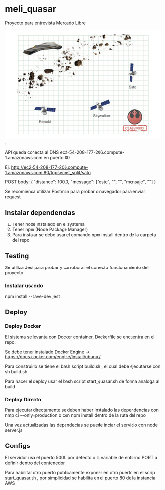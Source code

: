# meli_quasar
Proyecto para entrevista Mercado Libre

<img src="MeliQuasar.PNG" > .

API queda conecta al DNS ec2-54-208-177-206.compute-1.amazonaws.com en puerto 80

Ej. http://ec2-54-208-177-206.compute-1.amazonaws.com:80/topsecret_split/sato

POST body:
{
    "distance": 100.0,
    "message": ["este", "", "", "mensaje", ""]
}

Se recomienda utilizar Postman para probar o navegador para enviar request

## Instalar dependencias
1. Tener node instalado en el systema
2. Tener npm (Node Package Manager) 
3. Para instalar se debe usar el comando npm install dentro de la carpeta del repo

## Testing
Se utiliza Jest para probar y corroborar el correcto funcionamiento del proyecto 
### Instalar usando 
npm install --save-dev jest

## Deploy
### Deploy Docker
El sistema se levanta con Docker container, Dockerfile se encuentra en el repo.

Se debe tener instalado Docker Engine -> https://docs.docker.com/engine/install/ubuntu/

Para construirlo se tiene el bash script build.sh , el cual debe ejecutarse con sh build.sh 

Para hacer el deploy usar el bash script start_quasar.sh de forma analoga al build

### Deploy Directo 

Para ejecutar directamente se deben haber instalado las dependencias con nmp ci --only=production o con npm install dentro de la ruta del repo

Una vez actualizadas las dependecias se puede inciar el servicio con node server.js

## Configs
El servidor usa el puerto 5000 por defecto o la variable de entorno PORT a definir dentro del contenedor

Para habilitar otro puerto publicamente exponer en otro puerto en el scrip start_quasar.sh , por simplicidad se habilita en el puerto 80 de la instancia AWS
